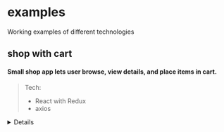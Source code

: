# examples
Working examples of different technologies

## shop with cart
#### Small shop app lets user browse, view details, and place items in cart. 

> Tech:
> * React with Redux
> * axios
>
  <details>
  <summary>Details</summary>

  > * Shop button makes axios request to outside API and stores response on Redux.
  > * Clicking a product makes axios request using product ID to get product details, storing response on Redux.
  > * Add To Cart button pushes product into array stored on Redux. The number of items in the cart is updated in the header (Cart button).
  </details>
